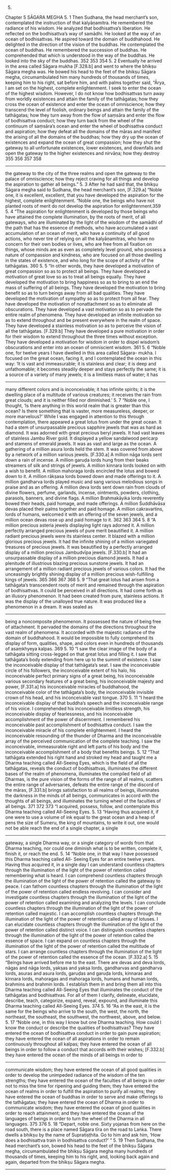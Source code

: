 5.
Chapter 5
SĀGARA MEGHA
5. 1
Then Sudhana, the head merchant’s son, contemplated the instruction of
that kalyāṇamitra. He remembered the radiance of his wisdom.
 He
analyzed that bodhisattva’s liberation. He reflected on
 the bodhisattva’s
way of samādhi. He looked at the way of an ocean of bodhisattvas. He
aspired toward the domain of buddhahood. He delighted in the direction of
the vision of the buddhas. He contemplated the ocean of buddhas. He
remembered the succession of buddhas. He comprehended that which is
understood in the way of the buddhas.
 He looked into the sky of the
buddhas.
352
353
354
5. 2
Eventually he arrived in the area called Sāgara mukha [F.328.b] and went to
where the bhikṣu Sāgara megha was. He bowed his head to the feet of the
bhikṣu Sāgara megha, circumambulated him many hundreds of thousands of
times, keeping him to his right, sat before him, and with palms together said,
“Ārya, I am set on the highest, complete enlightenment. I seek to enter the
ocean of the highest wisdom. However, I do not know how bodhisattvas
turn away from worldly existences and attain
 the family of the tathāgatas;
how they cross the ocean of existence and enter the ocean of omniscience;
how they transcend the level of foolish, ordinary beings and attain the family
of the tathāgatas; how they turn away from the flow
 of saṃsāra and enter
the flow of bodhisattva conduct; how they turn back from the wheel of the
continuum of saṃsāra’s ocean and enter
 the wheel of bodhisattva conduct
and aspiration; how they defeat all the domains of the māras and manifest
the arising
 of all the domains of the buddhas; how they dry up the ocean
of existences and expand the ocean of great compassion; how they shut the
gateway to all unfortunate existences, lower existences, and downfalls and
open the gateway to the higher existences and nirvāṇa; how they destroy
355
356
357
358


---

the gateway to the city of the three realms and open the gateway to the
palace of omniscience; how they reject craving for all things and develop the
aspiration to gather all beings.”
5. 3
After he had said that, the bhikṣu Sāgara megha said to Sudhana, the head
merchant’s son, [F.329.a] “Noble one, it is excellent, excellent, that you have
developed the aspiration for the highest, complete enlightenment.
“Noble one, the beings who have not planted roots of merit do not
develop the aspiration for enlightenment.359
5. 4
“The aspiration for enlightenment is developed by those beings who have
attained the complete illumination, by the roots of merit, of all gateways,
who are illuminated by the light of the wisdom of the samādhi of the path
that has the essence of methods, who have accumulated a vast accumulation
of an ocean of merit, who have a continuity of all good actions, who never
tire of relying on all the kalyāṇamitras, who have no concern for their own
bodies or lives, who are free from all fixation on things, whose minds are as
even as completely level ground, who possess a nature of compassion and
kindness, who are focused
 on all those dwelling in the states of existence,
and who long for the scope of activity of the tathāgatas.
360
5. 5
“In other words, they have developed a motivation of great compassion so
as to protect all beings. They have developed a motivation of great love so as
to treat all beings equally. They have developed the motivation to bring
happiness so as to bring to an end the mass of suffering of all beings. They
have developed the motivation to bring benefit so as to turn beings away
from all bad qualities. They have developed the motivation of sympathy so
as to protect from all fear. They have developed the motivation of
nonattachment so as to eliminate all obscurations. They have developed a
vast motivation so as to pervade the entire realm of phenomena. They have
developed an infinite motivation so as to extend throughout and be present
everywhere in the realm of space. They have developed a stainless
motivation so as to perceive the vision of all the tathāgatas. [F.329.b] They
have developed a pure motivation in order for their wisdom to extend
throughout the three times without exception. They have developed a
motivation for wisdom in order to dispel wisdom’s obscurations
 and enter
into an ocean of omniscient wisdom.
361
5. 6
“Noble one, for twelve years I have dwelled in this area called Sāgara-
mukha. I focused on the great ocean, facing it, and I contemplated the ocean
in this way: ‘It is vast and immeasurable; it is stainless and clear; it is deep
and unfathomable; it becomes steadily deeper and stays perfectly the same;
it is a source of a variety of many jewels; it is a limitless mass of water; it has


---

many different colors and is inconceivable; it has infinite spirits; it is the
dwelling place of a multitude of various creatures; it receives the rain from
great clouds; and it is neither filled nor diminished.’
5. 7
“Noble one, I thought, ‘Is there anything in this world realm that is greater
than this ocean? Is there something that is vaster, more measureless,
deeper,
 or more marvelous?’ While I was engaged in attention to this
through contemplation, there appeared a great lotus from under the great
ocean. It had a stem of unsurpassable precious sapphire jewels that was as
hard as diamond. It was adorned with great precious beryl jewels. It had vast
leaves of stainless Jambu River gold. It displayed a yellow sandalwood
pericarp
 and stamens of emerald jewels. It was as vast and large as the
ocean. A gathering of a million
 asura lords held the stem. It was covered
from above by a network of a million various jewels. [F.330.a] A million nāga
lords sent down a rain of incense. A million garuḍa lords hung from their
beaks streamers of silk and strings of jewels. A million kinnara lords looked
on with a wish to benefit. A million mahoraga lords encircled the lotus and
bowed down to it. A million rākṣasa lords bowed down and made offerings
to it. A million gandharva lords played music and sang various melodious
songs in praise and as an offering. A million deva lords sent down rain from
clouds of divine flowers, perfume, garlands, incense, ointments, powders,
clothing, parasols, banners, and divine flags. A million Brahmakāyika lords
reverently bowed their heads, paid homage, and made offerings. A million
Śuddhāvāsa devas placed their palms together and paid homage. A million
cakravartins, lords of humans, welcomed it with an offering of the seven
jewels, and a million ocean devas rose up and paid homage to it.
362
363
364
5. 8
“A million precious asteria jewels displaying light rays adorned it. A
million perfectly arranged precious jewels of pure merit
 beautified it. A
million radiant
 precious jewels were its stainless center. It blazed with a
million glorious precious jewels. It had the infinite shining of a million
variegated treasures of precious jewels. It was beautified by a perfectly
arranged display of a million precious Jambudvīpa
 jewels. [F.330.b] It had
an unsurpassable display of a million precious diamond
 jewels. It had a
plenitude of illustrious blazing precious sunstone jewels. It had an
arrangement of a million radiant precious jewels of various colors. It had the
unceasingly brightly shining display of a million precious wish-fulfilling
kings of jewels.
365
366
367
368
5. 9
“That great lotus had arisen from a tathāgata’s transcendent roots of merit
and remained through the aspiration of bodhisattvas. It could be perceived
in all directions. It had come forth as an illusory phenomenon. It had been
created from pure, stainless actions. It was the display of the unalloyed true
nature. It was produced like a phenomenon in a dream. It was sealed as


---

being a noncomposite phenomenon. It possessed the nature of being free of
attachment. It pervaded the domains of the directions throughout the vast
realm of phenomena. It accorded with the majestic radiance
 of the domain
of buddhahood. It would be impossible to fully comprehend its display of
form, qualities, shape, and colors even in hundreds of thousands of
asaṃkhyeya kalpas.
369
5. 10
“I saw the clear image of the body of a tathāgata sitting cross-legged on
that great lotus and filling it. I saw that tathāgata’s body extending from here
up to the summit of existence. I saw the inconceivable display of that
tathāgata’s seat. I saw the inconceivable circle of his followers, the
inconceivable extent of his halo, his inconceivable perfect primary signs of a
great being, his inconceivable various secondary features of a great being,
his inconceivable majesty and power, [F.331.a] his inconceivable miracles of
buddhahood, the inconceivable color of the tathāgata’s body, the
inconceivable invisible crown of his head,
 and his inconceivable vast
tongue.
370
5. 11
“I heard the inconceivable display of that buddha’s speech and the
inconceivable range of his voice. I comprehended his inconceivable limitless
strength, his inconceivable display of fearlessness, and his inconceivable
accomplishment of the power of discernment. I remembered his
inconceivable past accomplishment of bodhisattva conduct. I saw the
inconceivable miracle of his complete enlightenment. I heard the
inconceivable resounding of the thunder of Dharma and the inconceivable
array of the perceived communication of the complete teaching. I saw the
inconceivable, immeasurable right and left parts of his body and the
inconceivable accomplishment of a body that benefits beings.
5. 12
“That tathāgata extended his right hand and stroked my head and taught
me a Dharma teaching called All-Seeing Eyes, which is the field of all the
tathāgatas, reveals the conduct of bodhisattvas, illuminates the different
bases of the realm of phenomena,
 illuminates the compiled
 field of all
Dharmas, is the pure vision of the forms of the range of all realms, scatters
the entire range of adversaries, defeats the entire range of the discord of the
māras, [F.331.b] brings satisfaction to all realms of beings, illuminates the
darkness in the minds of all beings, communicates
 in accord with the
thoughts of all beings, and illuminates the turning wheel of the faculties of
all beings.
371
372
373
“I acquired, possess, follow, and contemplate this Dharma teaching called
All-Seeing Eyes.
5. 13
“Having thus acquired it, if one were to use a volume of ink equal to the
great ocean and a heap of pens the size of Sumeru, the king of mountains, to
write it out, one would not be able reach the end of a single chapter, a single


---

gateway, a single Dharma way, or a single category of words from that
Dharma teaching, nor could one diminish what is to be written, complete it,
finish it, or reach the end.
5. 14
“Noble one, in that way I have possessed this Dharma teaching called All-
Seeing Eyes for an entire twelve years. Having thus acquired it, in a single day
I can understand countless chapters through the illumination of the light of
the power of retention called remembering what is heard. I can comprehend
countless chapters through the illumination of the light of the power of
retention called the gateway to peace. I can fathom countless chapters through
the illumination of the light of the power of retention called endless revolving. I
can consider and investigate countless chapters through the illumination of
the light of the power of retention called examining and analyzing the levels. I
can conclude countless chapters through the illumination of the light of the
power of retention called majestic. I can accomplish countless chapters
through the illumination of the light of the power of retention called array of
lotuses. I can elucidate countless chapters through the illumination of the
light of the power of retention called distinct voice. I can distinguish countless
chapters through the illumination of the light of the power of retention
called the essence of space. I can expand on countless chapters through the
illumination of the light of the power of retention called the multitude of stars. I
can arrange countless chapters through the illumination of the light of the
power of retention called the essence of the ocean. [F.332.a]
5. 15
“Beings have arrived before me to the east. There are devas and deva
lords, nāgas and nāga lords, yakṣas and yakṣa lords, gandharvas and
gandharva lords, asuras and asura lords, garuḍas and garuḍa lords, kinnaras
and kinnara lords, mahoragas and mahoraga lords, humans and human
lords, brahmins and brahmin lords. I establish them in and bring them all
into this Dharma teaching called All-Seeing Eyes that illuminates the conduct
of the tathāgatas and bodhisattvas. For all of them I clarify, delineate,
elucidate, describe, teach,
 categorize, expand, reveal, expound, and
illuminate this Dharma teaching called All-Seeing Eyes.
374
5. 16
“As in the east, it is the same for the beings who arrive to the south, the
west, the north, the northeast, the southeast, the southwest, the northwest,
above, and below.
5. 17
“Noble one, in this way I know but one Dharma teaching. How could I
know the conduct or describe the qualities of bodhisattvas? They have
entered the ocean of bodhisattva conduct in order to gain pure aspiration;
they have entered the ocean of all aspirations in order to remain
continuously throughout all kalpas; they have entered the ocean of all
beings in order to follow a conduct that accords with their wishes; [F.332.b]
they have entered the ocean of the minds of all beings in order to


---

communicate wisdom; they have entered the ocean of all good qualities
 in
order to develop the unimpeded radiance of the wisdom of the ten strengths;
they have entered the ocean of the faculties of all beings in order not to miss
the time for ripening and guiding them; they have entered the ocean of
realms in order to fulfill the aspiration to purify all realms; they have entered
the ocean of buddhas in order to serve and make offerings to the tathāgatas;
they have entered the ocean of Dharma in order to communicate
 wisdom;
they have entered the ocean of good qualities in order to reach attainment;
and they have entered the ocean of the languages of beings in order to turn
the wheel of the Dharma in all languages.
375
376
5. 18
“Depart, noble one. Sixty yojanas from here on the road south, there is a
place named Sāgara tīra on the road to Laṅka. There dwells a bhikṣu by the
name of Supratiṣṭhita. Go to him and ask him, ‘How does a bodhisattva train
in bodhisattva conduct?’ ”
5. 19
Then Sudhana, the head merchant’s son, bowed his head to the feet of the
bhikṣu Sāgara megha, circumambulated the bhikṣu Sāgara megha many
hundreds of thousands of times, keeping him to his right, and, looking back
again and again, departed from the bhikṣu Sāgara megha.


---
